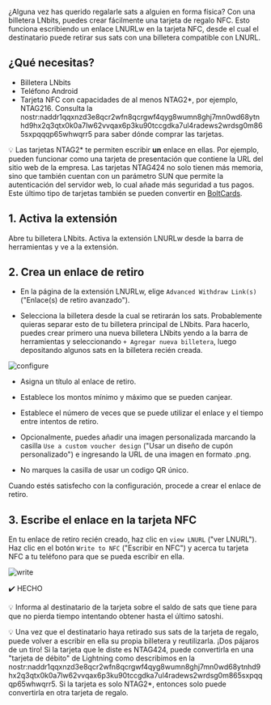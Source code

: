 ¿Alguna vez has querido regalarle sats a alguien en forma física? Con una billetera LNbits, puedes crear fácilmente una tarjeta de regalo NFC. Esto funciona escribiendo un enlace LNURLw en la tarjeta NFC, desde el cual el destinatario puede retirar sus sats con una billetera compatible con LNURL.

## ¿Qué necesitas?

- Billetera LNbits
- Teléfono Android
- Tarjeta NFC con capacidades de al menos NTAG2*, por ejemplo, NTAG216. Consulta la nostr:naddr1qqxnzd3e8qcr2wfn8qcrgwf4qyg8wumn8ghj7mn0wd68ytnhd9hx2q3qtx0k0a7lw62vvqax6p3ku90tccgdka7ul4radews2wrdsg0m865sxpqqqp65whwqrr5 para saber dónde comprar las tarjetas.

💡 Las tarjetas NTAG2* te permiten escribir **un** enlace en ellas. Por ejemplo, pueden funcionar como una tarjeta de presentación que contiene la URL del sitio web de la empresa. Las tarjetas NTAG424 no solo tienen más memoria, sino que también cuentan con un parámetro SUN que permite la autenticación del servidor web, lo cual añade más seguridad a tus pagos. Este último tipo de tarjetas también se pueden convertir en [BoltCards](https://boltcard.org/).

## 1. Activa la extensión
Abre tu billetera LNbits. Activa la extensión LNURLw desde la barra de herramientas y ve a la extensión.

## 2. Crea un enlace de retiro
- En la página de la extensión LNURLw, elige `Advanced Withdraw Link(s)` ("Enlace(s) de retiro avanzado").

- Selecciona la billetera desde la cual se retirarán los sats. Probablemente quieras separar esto de tu billetera principal de LNbits. Para hacerlo, puedes crear primero una nueva billetera LNbits yendo a la barra de herramientas y seleccionando `+ Agregar nueva billetera`, luego depositando algunos sats en la billetera recién creada.

![configure](https://raw.githubusercontent.com/bitcointxoko/guides/main/images/lnurlw-card/configure.png)

- Asigna un título al enlace de retiro.

- Establece los montos mínimo y máximo que se pueden canjear.

- Establece el número de veces que se puede utilizar el enlace y el tiempo entre intentos de retiro.

- Opcionalmente, puedes añadir una imagen personalizada marcando la casilla `Use a custom voucher design` ("Usar un diseño de cupón personalizado") e ingresando la URL de una imagen en formato .png.

- No marques la casilla de usar un codigo QR único.

Cuando estés satisfecho con la configuración, procede a crear el enlace de retiro.

## 3. Escribe el enlace en la tarjeta NFC
En tu enlace de retiro recién creado, haz clic en `view LNURL` ("ver LNURL"). Haz clic en el botón `Write to NFC` ("Escribir en NFC") y acerca tu tarjeta NFC a tu teléfono para que se pueda escribir en ella.

![write](https://raw.githubusercontent.com/bitcointxoko/guides/main/images/lnurlw-card/write.png)

✔️ HECHO

💡 Informa al destinatario de la tarjeta sobre el saldo de sats que tiene para que no pierda tiempo intentando obtener hasta el último satoshi.

💡 Una vez que el destinatario haya retirado sus sats de la tarjeta de regalo, puede volver a escribir en ella su propia billetera y reutilizarla. ¡Dos pájaros de un tiro! Si la tarjeta que le diste es NTAG424, puede convertirla en una "tarjeta de débito" de Lightning como describimos en la nostr:naddr1qqxnzd3e8qcr2wfn8qcrgwf4qyg8wumn8ghj7mn0wd68ytnhd9hx2q3qtx0k0a7lw62vvqax6p3ku90tccgdka7ul4radews2wrdsg0m865sxpqqqp65whwqrr5. Si la tarjeta es solo NTAG2*, entonces solo puede convertirla en otra tarjeta de regalo.
